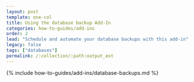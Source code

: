 ```yaml
---
layout: post
template: one-col
title: Using the database backup Add-In
categories: how-to-guides/add-ins
order: 2
lead: "Schedule and automate your database backups with this add-in"
legacy: false
tags: ["databases"]
permalink: /:collection/:path:output_ext
---
```


{% include how-to-guides/add-ins/database-backups.md %}

